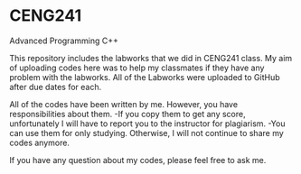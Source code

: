 # CENG241
Advanced Programming C++

This repository includes the labworks that we did in CENG241 class.
My aim of uploading codes here was to help my classmates if they have any problem with the labworks.
All of the Labworks were uploaded to GitHub after due dates for each. 

All of the codes have been written by me. However, you have responsibilities about them.
  -If you copy them to get any score, unfortunately I will have to report you to the instructor for plagiarism.
   -You can use them for only studying. Otherwise, I will not continue to share my codes anymore.
  
 If you have any question about my codes, please feel free to ask me.
